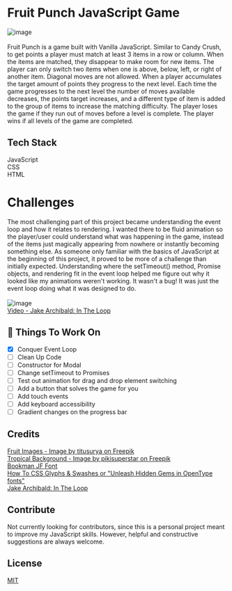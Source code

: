 # Fruit Punch JavaScript Game

![image](https://user-images.githubusercontent.com/63067781/192017692-39cc9edf-cc6f-4066-b695-434ead2edaca.png)
<br />
<br />
Fruit Punch is a game built with Vanilla JavaScript. Similar to Candy Crush, to get points a player must match at least 3 items in a row or column. When the items are matched, they disappear to make room for new items. The player can only switch two items when one is above, below, left, or right of another item. Diagonal moves are not allowed. When a player accumulates the target amount of points they progress to the next level. Each time the game progresses to the next level the number of moves available decreases, the points target increases, and a different type of item is added to the group of items to increase the matching difficulty. The player loses the game if they run out of moves before a level is complete. The player wins if all levels of the game are completed. 

## Tech Stack

JavaScript<br />
CSS<br />
HTML<br />

# Challenges

The most challenging part of this project became understanding the event loop and how it relates to rendering. I wanted there to be fluid animation so the player/user could understand what was happening in the game, instead of the items just magically appearing from nowhere or instantly becoming something else. As someone only familiar with the basics of JavaScript at the beginning of this project, it proved to be more of a challenge than initially expected. Understanding where the setTimeout() method, Promise objects, and rendering fit in the event loop helped me figure out why it looked like my animations weren't working. It wasn't a bug! It was just the event loop doing what it was designed to do.
<br />
<br />
![image](https://user-images.githubusercontent.com/63067781/192014137-c48240d2-442b-47a2-80a7-bce31342c2a2.png)
<br />
[Video - Jake Archibald: In The Loop](https://youtu.be/cCOL7MC4Pl0)

## :notebook: Things To Work On

* [x] Conquer Event Loop 
* [ ] Clean Up Code
* [ ] Constructor for Modal
* [ ] Change setTimeout to Promises
* [ ] Test out animation for drag and drop element switching
* [ ] Add a button that solves the game for you
* [ ] Add touch events
* [ ] Add keyboard accessibility
* [ ] Gradient changes on the progress bar

## Credits

[Fruit Images - Image by titusurya on Freepik](https://www.freepik.com/free-vector/coloured-fruit-icons_942941.htm#page=2&position=39&from_view=undefined)<br />
[Tropical Background - Image by pikisuperstar on Freepik](https://www.freepik.com/free-vector/tropical-landscape-background-zoom_9146948.htm#&position=1&from_view=undefined)<br />
[Bookman JF Font](https://fonts.adobe.com/fonts/bookman-jf)<br />
[How To CSS Glyphs & Swashes or "Unleash Hidden Gems in OpenType fonts"](https://blog.adobe.com/en/publish/2018/07/02/unleash-hidden-gems-opentype-fonts)<br />
[Jake Archibald: In The Loop](https://youtu.be/cCOL7MC4Pl0)

## Contribute
Not currently looking for contributors, since this is a personal project meant to improve my JavaScript skills. However, helpful 
and constructive suggestions are always welcome.

## License
[MIT](https://choosealicense.com/licenses/mit/)
